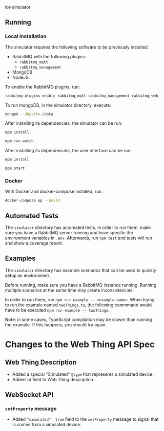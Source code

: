 iot-simulator

## Running

### Local Installation

The simulator requires the following software to be previously installed:
* RabbitMQ with the following plugins:
    * `rabbitmq_mqtt`
    * `rabbitmq_management`
* MongoDB
* NodeJS

To enable the RabbitMQ plugins, run: 
```bash
rabbitmq-plugins enable rabbitmq_mqtt rabbitmq_management rabbitmq_web_stomp
```

To run mongoDB, in the simulator directory, execute:
```bash
mongod --dbpath=./data
```

After installing its dependencies, the simulator can be run:
```bash
npm install

npm run watch
```

After installing its dependencies, the user interface can be run:
```bash
npm install

npm start
```

### Docker

With Docker and docker-compose installed, run:

```bash
docker-compose up --build
```

## Automated Tests

The `simulator` directory has automated tests. 
In order to run them, make sure you have a RabbitMQ server running and have specific the environment variables in `.env`.
Afterwards, run `npm test` and tests will run and show a coverage report.

## Examples

The `simulator` directory has example scenarios that can be used to quickly setup an environment. 

Before running, make sure you have a RabbitMQ instance running. Running multiple scenarios at the same time may create inconsistencies.

In order to run them, run `npm run example -- <example-name>`. When trying to run the example named `twoThings.ts`, the following commmand would have to be executed `npm run example -- twoThings`.

Note: in some cases, TypeScript compilation may be slower than running the example. If this happens, you should try again.


# Changes to the Web Thing API Spec

## Web Thing Description 

* Added a special "Simulated" `@type` that represents a simulated device. 
* Added `id` field to Web Thing description.

## WebSocket API

### `setProperty` message

* Added `"simulated": true` field to the `setProperty` message to signal that is comes from a simulated device.
